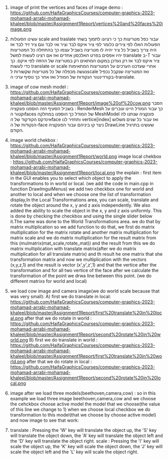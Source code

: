 1) image of print the vertices and faces of image demo : https://github.com/HaifaGraphicsCourses/computer-graphics-2023-mohamad-arrabi-mohamad-khaleel/blob/master/Assignment1Report/vertices%20and%20faces%20image.png
2) עשינו הפעולות scale and traslate עבור כפל מטריצות כך כי רציונו לתמוך בשתי הפעולות האלו לפי צירים כלומר לפי ציר איקס לבד וציר ואי לבד וגם ציר זיד לבד אז היה צריך בשביל כל ציר יהיה לו מטריצה בשביל עצמו כך בהתחלה כל המטריצות יהיו אפסים בפרט האלכסון אחדים ואז אם רצינו לעשות למשל translate ב-T עבור ציר איקס לבד אז רק נעדכן במקום המתאים רק במטריצה של ההזזה לפי איקס. כך כדי לעשות translate or scale אחרי שעדכנו הערכים על המטריצות המתאימות נעשה מכפלה של כל מטריצות שקשורות לscale ואז המטריצה שנקבל נכפיל בקורדינטור הנקודות של המודל ואז אחר כך נוסיף ערכי ה-translate.
3) image of cow mesh model : https://github.com/HaifaGraphicsCourses/computer-graphics-2023-mohamad-arrabi-mohamad-khaleel/blob/master/Assignment1Report/image%20of%20cow.png
הסבר : בשביל הסעיף הזה הוספנו פונקציה RenderMesh כך עבור המודל היינו עוברים על וקטור הfaces של המודל כך הוספנו במחלקה MeshModel פונקציה שנתנו לה אינדקס הקודקוד של הface ותחזיר לנו vertice[index] ואז עבור כל שנים משלוש הנקודות של ה-face ניצר קו ביניהם עבור הפונקציה DrawLine שעשינו בתרגיל הקודם.
4) image world chekbox : https://github.com/HaifaGraphicsCourses/computer-graphics-2023-mohamad-arrabi-mohamad-khaleel/blob/master/Assignment1Report/world.png
image local chekbox : https://github.com/HaifaGraphicsCourses/computer-graphics-2023-mohamad-arrabi-mohamad-khaleel/blob/master/Assignment1Report/local.png
the explain : first item in the GUI enables you to select which object to apply the transformations to in world or local. (we add the code in main.cpp in function DrawImguiMenus)
we add two checkbox one for world and another to local and when we choose one the list of transformation display,In the Local Transformations area, you can scale, translate and rotate the object around the x, y and z axis independently. We also added the ability to scale the object in the x, y and z axis uniformly. This is done by checking the checkbox and using the single slider below it.The same was done to the World Transformations area.
we do that by matrix multiplication so we add function to do that, we first do matrix multiplication for the matrix rotate and another matrix multiplication for matrix scale and we do matrix multiplication for the result matrix from this (mulmatrix(mat_scale,rotate_mat)) and the result from this we do matrix multiplication with translate matrix(after we do matrix multiplication for all translate matrix) and th result he one matrix that she transformation matrix and now we multiplication with the vectors (x,y,z,1) and the result is vector (x',y',z',1) and that the vertice after the transformation and for all two vertice of the face after we calculate the transformation of the point we drwa line between this point. (we do different matrixs for world and local) 
5) we load cow image and camera image(we do world scale because that was very small): A) first we do translate in local: https://github.com/HaifaGraphicsCourses/computer-graphics-2023-mohamad-arrabi-mohamad-khaleel/blob/master/Assignment1Report/first%20translate%20in%20local.png
after that we do rotate in world : https://github.com/HaifaGraphicsCourses/computer-graphics-2023-mohamad-arrabi-mohamad-khaleel/blob/master/Assignment1Report/second%20rotate%20in%20world.png
B) first we do translate in world : https://github.com/HaifaGraphicsCourses/computer-graphics-2023-mohamad-arrabi-mohamad-khaleel/blob/master/Assignment1Report/first%20translate%20in%20world.png
after that we do rotate in local : https://github.com/HaifaGraphicsCourses/computer-graphics-2023-mohamad-arrabi-mohamad-khaleel/blob/master/Assignment1Report/second%20rotate%20in%20local.png
6) image after we load three models(beethoven,camera,cow) : 
so in this example we load three image beethoven,camera,cow and we choose the cehckbox choose active model the model that we choose(the value of this line we change to 1) when we choose local checkbox we do transformation to this model(that we choose by choose active model) and now image to see that work:

7) translate : Pressing the 'W' key will translate the object up, the 'S' key will translate the object down, the 'A' key will translate the object left and the 'D' key will translate the object right. 
scale : Pressing the 'I' key will scale the object up, the 'K' key will scale the object down, the 'J' key will scale the object left and the 'L' key will scale the object right. 

